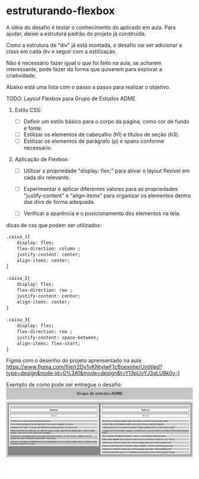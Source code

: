 # estruturando-flexbox

A idéia do desafio é testar o conhecimento do aplicado em aula. Para ajudar, deixei a estrutura padrão do projeto já construida.

Como a estrutura de "div" já está montada, o desafio vai ser adicionar a class em cada div e seguir com a estilização.

Não é necessário fazer igual o que foi feito na aula, se acharem interessante, pode fazer da forma que quiserem para explorar a criatividade.

Abaixo está uma lista com o passo a passo para realizar o objetivo.

TODO: Layout Flexbox para Grupo de Estudos ADME

1. Estilo CSS:
   - [ ] Definir um estilo básico para o corpo da página, como cor de fundo e fonte.
   - [ ] Estilizar os elementos de cabeçalho (h1) e títulos de seção (h3).
   - [ ] Estilizar os elementos de parágrafo (p) e spans conforme necessário.

3. Aplicação de Flexbox:

   - [ ] Utilizar a propriedade "display: flex;" para ativar o layout flexível em cada div relevante.
   - [ ] Experimentar e aplicar diferentes valores para as propriedades "justify-content" e "align-items" para organizar os elementos dentro das divs de forma adequada.
   - [ ] Verificar a aparência e o posicionamento dos elementos na tela.

 
dicas de css que podem ser utilizados:
```
.caixa_1{
    display: flex;
    flex-direction: column ;
    justify-content: center;
    align-items: center;
}

.caixa_2{
    display: flex;
    flex-direction: row ;
    justify-content: center;
    align-items: center;
}

.caixa_3{
    display: flex;
    flex-direction: row ;
    justify-content: space-between;
    align-items: flex-start;
}
```


Figma com o desenho do projeto aprensentado na aula:
https://www.figma.com/file/r2Dy1vKNtylwF1cBoexnhe/Untitled?type=design&node-id=0%3A1&mode=design&t=Y13pUvYJ3qLU8k0y-1

Exemplo de como pode ser entregue o desafio:
![alt text](git-files/projeto-final.png)
